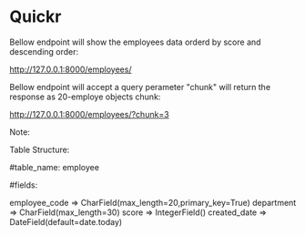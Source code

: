 # Quickr

Bellow endpoint will show the employees data orderd by score and descending order:

http://127.0.0.1:8000/employees/


Bellow endpoint will accept a query perameter "chunk" will return the response as 20-employe objects chunk:

http://127.0.0.1:8000/employees/?chunk=3


Note:

Table Structure:

#table_name: employee

#fields:

   employee_code => CharField(max_length=20,primary_key=True)
   department =>  CharField(max_length=30)
   score => IntegerField()
   created_date =>  DateField(default=date.today)
